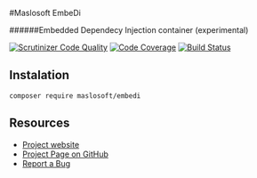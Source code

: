 #Maslosoft EmbeDi

######Embedded Dependecy Injection container (experimental)

[![Scrutinizer Code Quality](https://scrutinizer-ci.com/g/Maslosoft/EmbeDi/badges/quality-score.png?b=master)](https://scrutinizer-ci.com/g/Maslosoft/EmbeDi/?branch=master)
[![Code Coverage](https://scrutinizer-ci.com/g/Maslosoft/EmbeDi/badges/coverage.png?b=master)](https://scrutinizer-ci.com/g/Maslosoft/EmbeDi/?branch=master)
[![Build Status](https://scrutinizer-ci.com/g/Maslosoft/EmbeDi/badges/build.png?b=master)](https://scrutinizer-ci.com/g/Maslosoft/EmbeDi/build-status/master)

## Instalation

	composer require maslosoft/embedi

## Resources

 * [Project website](http://maslosoft.com/en/embedi/)
 * [Project Page on GitHub](https://github.com/Maslosoft/EmbeDi)
 * [Report a Bug](https://github.com/Maslosoft/EmbeDi/issues)